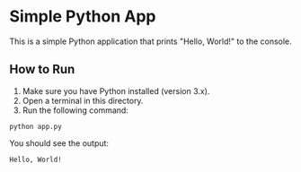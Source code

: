 # Simple Python App

This is a simple Python application that prints "Hello, World!" to the console.

## How to Run

1. Make sure you have Python installed (version 3.x).
2. Open a terminal in this directory.
3. Run the following command:

```
python app.py
```

You should see the output:

```
Hello, World!
```
